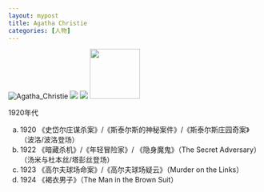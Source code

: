 ```yaml
---
layout: mypost
title: Agatha Christie
categories: [人物]
---
```

 
<img src="https://upload.wikimedia.org/wikipedia/commons/c/cf/Agatha_Christie.png" alt="Agatha_Christie" />

<img src="https://upload.wikimedia.org/wikipedia/commons/0/01/Agatha_Christie_by_Douglas_John_Connah.jpg" />

<img src="https://upload.wikimedia.org/wikipedia/commons/0/0e/Agatha_Christie_as_a_child_No_1.jpg" />

<img src="https://upload.wikimedia.org/wikipedia/commons/8/83/DAME_AGATHA_CHRISTIE_1890-1976_Detective_novelist_and_playwright_lived_here_1934-1941.jpg" width="100px" />


<p>
1920年代

<ol type="a">
    <li>1920 《史岱尔庄谋杀案》/《斯泰尔斯的神秘案件》/《斯泰尔斯庄园奇案》（波洛/波洛登场）</li>
    <li>1922 《暗藏杀机》/《年轻冒险家》/ 《隐身魔鬼》（The Secret Adversary）（汤米与杜本丝/塔彭丝登场）</li>
    <li>1923 《高尔夫球场命案》/《高尔夫球场疑云》（Murder on the Links）</li>
    <li>1924 《褐衣男子》（The Man in the Brown Suit）</li>

</ol>
</p>

